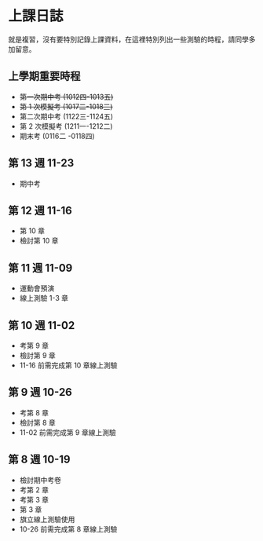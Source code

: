 # 上課日誌

就是複習，沒有要特別記錄上課資料，在這裡特別列出一些測驗的時程，請同學多加留意。


## 上學期重要時程

- <del>第一次期中考 (1012四-1013五)</del>
- <del>第 1 次模擬考 (1017二-1018三)</del>
- 第二次期中考 (1122三-1124五)
- 第 2 次模擬考 (1211一-1212二)
- 期末考 (0116二 -0118四)

## 第 13 週 11-23

- 期中考


## 第 12 週 11-16

- 第 10 章
- 檢討第 10 章


## 第 11 週 11-09

- 運動會預演
- 線上測驗 1-3 章


## 第 10 週 11-02

- 考第 9 章
- 檢討第 9 章
- 11-16 前需完成第 10 章線上測驗


## 第 9 週 10-26

- 考第 8 章
- 檢討第 8 章
- 11-02 前需完成第 9 章線上測驗


## 第 8 週 10-19

- 檢討期中考卷
- 考第 2 章
- 考第 3 章
- 第 3 章
- 旗立線上測驗使用
- 10-26 前需完成第 8 章線上測驗


<!-- ## 自主線上測驗 -->

<!-- - [數概 - 第 1 章](http://exam.chwa.com.tw/CHWA_EXAM/student.html#/login?testid=253992) (0821-0903) 🛑
- [數概 - 2-1、2-2](http://exam.chwa.com.tw/CHWA_EXAM/student.html#/login?testid=258282) (0914-0924) 🟢
- [數概 - 2-3、2-4、2-5](http://exam.chwa.com.tw/CHWA_EXAM/student.html#/login?testid=261073) (0921-1008) 🟢
- [數概 - 第 3 章](http://exam.chwa.com.tw/CHWA_EXAM/student.html#/login?testid=261084) (0921-1015) 🟢 -->